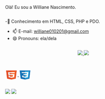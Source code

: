 Olá! Eu sou a Williane Nascimento. 

##

-🌱 Conhecimento em HTML, CSS, PHP e PDO.
- 📫 E-mail: williane010201@gmail.com 
- 😄 Pronouns: ela/dela

##

<div align="center">
  <a href="https://github.com/willianenf">
  <img height="180em" src="https://github-readme-stats.vercel.app/api?username=willianenf&show_icons=true&theme=tokyonight&include_all_commits=true&count_private=true"/>
  <img height="180em" src="https://github-readme-stats.vercel.app/api/top-langs/?username=willianenf&layout=compact&langs_count=7&theme=tokyonight"/>
</div>

##

<div style="display: inline_block"><br>
  <img align="center" alt="Willi-HTML" height="30" width="40" src="https://raw.githubusercontent.com/devicons/devicon/master/icons/html5/html5-original.svg">
  <img align="center" alt="Willi-CSS" height="30" width="40" src="https://raw.githubusercontent.com/devicons/devicon/master/icons/css3/css3-original.svg">
  
 </div>
  
  ##
  
  <div> 
  <a href="https://instagram.com/williane.04" target="_blank"><img src="https://img.shields.io/badge/-Instagram-%23E4405F?style=for-the-badge&logo=instagram&logoColor=white" target="_blank"></a>
  <a href="https://www.linkedin.com/in/williane-nascimento-917153248/" target="_blank"><img src="https://img.shields.io/badge/-LinkedIn-%230077B5?style=for-the-badge&logo=linkedin&logoColor=white" target="_blank"></a> 
